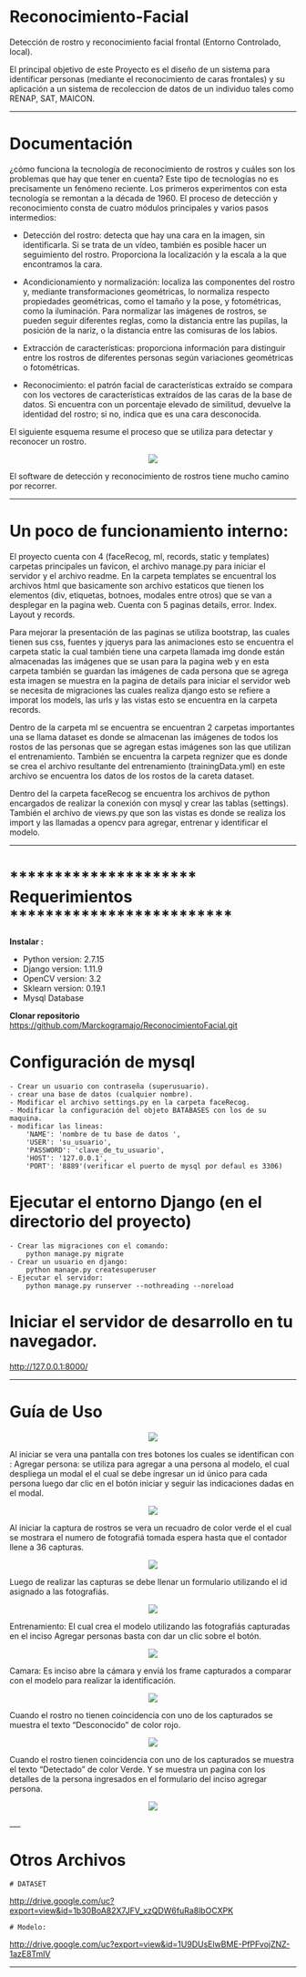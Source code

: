 # Reconocimiento-Facial
Detección de rostro y reconocimiento facial frontal (Entorno Controlado, local).

El principal objetivo de este Proyecto es el diseño de un sistema para identificar
personas (mediante el reconocimiento de caras frontales) y su aplicación a un
sistema de recoleccion de datos de un individuo tales como RENAP, SAT, MAICON. 

___
# Documentación 
¿cómo funciona la tecnología de reconocimiento de rostros y cuáles son los problemas que hay que tener en cuenta?
Este tipo de tecnologías no es precisamente un fenómeno reciente. Los primeros experimentos con esta tecnología se remontan a la década de 1960.
El proceso de detección y reconocimiento consta de cuatro módulos principales y varios pasos intermedios:

- Detección del rostro: detecta que hay una cara en la imagen, sin identificarla. Si se trata de un vídeo, también es posible hacer un seguimiento del rostro. Proporciona la localización y la escala a la que encontramos la cara.

- Acondicionamiento y normalización: localiza las componentes del rostro y, mediante transformaciones geométricas, lo normaliza respecto propiedades geométricas, como el tamaño y la pose, y fotométricas, como la iluminación. Para normalizar las imágenes de rostros, se pueden seguir diferentes reglas, como la distancia entre las pupilas, la posición de la nariz, o la distancia entre las comisuras de los labios.

- Extracción de características: proporciona información para distinguir entre los rostros de diferentes personas según variaciones geométricas o fotométricas.

- Reconocimiento: el patrón facial de características extraído se compara con los vectores de características extraídos de las caras de la base de datos. Si encuentra con un porcentaje elevado de similitud, devuelve la identidad del rostro; si no, indica que es una cara desconocida.

El siguiente esquema resume el proceso  que se utiliza para detectar y reconocer un rostro.

<p align="center">
	<img src="http://drive.google.com/uc?export=view&id=1PlziuDb9X1hQrhdl0m7mZ6_lFJ9jDx0o">
</p>

El software de detección y reconocimiento de rostros tiene mucho camino por recorrer.
___

# Un poco de funcionamiento interno:
El proyecto cuenta con 4 (faceRecog, ml, records, static y templates) carpetas principales un favicon, el archivo manage.py para iniciar el servidor y el archivo readme.
En la carpeta templates se encuentral los archivos html que basicamente son archivo estaticos que tienen los elementos (div, etiquetas, botnoes, modales entre otros) que se van a desplegar en la pagina web. Cuenta con 5 paginas details, error. Index. Layout y records. 

Para mejorar la presentación de las paginas se utiliza bootstrap, las cuales tienen sus css, fuentes y jquerys para las animaciones esto se encuentra el carpeta static la cual también tiene una carpeta llamada img donde están almacenadas las imágenes que se usan para la pagina web y en esta carpeta también se guardan las imágenes de cada persona que se agrega esta imagen se muestra en la pagina de details
para iniciar el servidor web se necesita de migraciones las cuales realiza django esto se refiere a imporat los models, las urls  y las vistas esto se encuentra en la carpeta records. 

Dentro de la carpeta ml se encuentra se encuentran 2 carpetas importantes una se llama dataset es donde se almacenan las imágenes de todos los rostos de las personas que se agregan estas imágenes son las que utilizan el entrenamiento. También se encuentra la carpeta regnizer que es donde se crea el archivo resultante del entrenamiento (trainingData.yml) en este archivo se encuentra los datos de los rostos de la careta dataset.

Dentro del la carpeta faceRecog se encuentra los archivos de python encargados de realizar la conexión con mysql y crear las tablas (settings). También el archivo de views.py que son las vistas es donde se realiza los import y las llamadas a opencv para agregar, entrenar y identificar el modelo.

___

# ********************* Requerimientos *************************

**Instalar :**
- Python version: 2.7.15
- Django version: 1.11.9
- OpenCV version: 3.2
- Sklearn version: 0.19.1
- Mysql Database

**Clonar repositorio**
  https://github.com/Marckogramajo/ReconocimientoFacial.git


# Configuración de mysql
	- Crear un usuario con contraseña (superusuario).
	- crear una base de datos (cualquier nombre).
	- Modificar el archivo settings.py en la carpeta faceRecog.
	- Modificar la configuración del objeto BATABASES con los de su maquina.
	- modificar las lineas:
		'NAME': 'nombre de tu base de datos ',
		'USER': 'su_usuario',
		'PASSWORD': 'clave_de_tu_usuario',
		'HOST': '127.0.0.1',
		'PORT': '8889'(verificar el puerto de mysql por defaul es 3306)

# Ejecutar el entorno Django (en el directorio del proyecto)
	- Crear las migraciones con el comando:
		python manage.py migrate
	- Crear un usuario en django:
		python manage.py createsuperuser
	- Ejecutar el servidor:
		python manage.py runserver --nothreading --noreload
	

# Iniciar el servidor de desarrollo en tu navegador.
   http://127.0.0.1:8000/


___

# Guía de Uso

<p align="center">
	<img src="http://drive.google.com/uc?export=view&id=1Zg_VZLEf5PRFL3aHRE90uGY_83yTNaKB">
</p>

Al iniciar se vera una pantalla con tres botones los cuales se identifican con :
Agregar persona: se utiliza para agregar a una persona al modelo, el cual despliega un modal el el cual
se debe ingresar un id único para cada persona luego dar clic en el botón iniciar y seguir las
indicaciones dadas en el modal.


<p align="center">
	<img src="http://drive.google.com/uc?export=view&id=1zcTSiRKQ-ivfvrsI__-gc6_YR7tFbxOF">
</p>


Al iniciar la captura de rostros se vera un recuadro de color verde el el cual se mostrara el numero de
fotografiá tomada espera hasta que el contador llene a 36 capturas.

<p align="center">
	<img src="http://drive.google.com/uc?export=view&id=18IHw66zIvZ3hC_gzXYX3kQndvf9u81-m">
</p>


Luego de realizar las capturas se debe llenar un formulario utilizando el id asignado a las fotografiás.


<p align="center">
	<img src="http://drive.google.com/uc?export=view&id=1YT1-nX4SZ8DrJauBIDVR_KV0AAwBFJlE">
</p>

Entrenamiento: El cual crea el modelo utilizando las fotografiás capturadas en el inciso Agregar
personas basta con dar un clic sobre el botón.

<p align="center">
	<img src="http://drive.google.com/uc?export=view&id=1JgjxXG6IoByzTeDE3Ab1dtPVMCcXhIQy">
</p>

Camara: Es inciso abre la cámara y enviá los frame capturados a comparar con el modelo para realizar
la identificación.

<p align="center">
	<img src="http://drive.google.com/uc?export=view&id=1oIfyeL3V4d5gHNG6EDieYuHnInGH1xks">
</p>

Cuando el rostro no tienen coincidencia con uno de los capturados se muestra el texto “Desconocido”
de color rojo.

<p align="center">
	<img src="http://drive.google.com/uc?export=view&id=1Ob_FG5eQkSLpsLqWuD0mG2K20hZgu6N7">
</p>

Cuando el rostro tienen coincidencia con uno de los capturados se muestra el texto “Detectado” de
color Verde. Y se muestra un pagina con los detalles de la persona ingresados en el formulario del
inciso agregar persona.

<p align="center">
	<img src="http://drive.google.com/uc?export=view&id=1uroNNAEERMq_qEsID4fvus6BMNvPUXfT">
</p>
___


# Otros Archivos

	# DATASET
  http://drive.google.com/uc?export=view&id=1b30BoA82X7JFV_xzQDW6fuRa8lbOCXPK	

	# Modelo:
  http://drive.google.com/uc?export=view&id=1U9DUsElwBME-PfPFvojZNZ-1azE8TmlV

___





